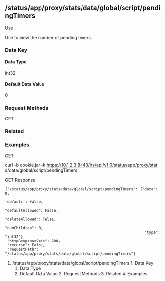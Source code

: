 ## /status/app/proxy/stats/data/global/script/pendingTimers

Use

Use to view the number of pending timers.

### Data Key

#### Data Type

int32

#### Default Data Value

0

### Request Methods

GET

### Related

### Examples

GET

curl -b cookie.jar -k https://10.1.2.3:8443/lrs/api/v1.0/status/app/proxy/stat
s/data/global/script/pendingTimers

GET Response

    
    {"/status/app/proxy/stats/data/global/script/pendingTimers": {"data": 0,
                                                                   "default": False,
                                                                   "defaultAllowed": False,
                                                                   "deleteAllowed": False,
                                                                   "numChildren": 0,
                                                                   "type": "int32"},
     "httpResponseCode": 200,
     "recurse": False,
     "requestPath": "/status/app/proxy/stats/data/global/script/pendingTimers"}
    

  1. /status/app/proxy/stats/data/global/script/pendingTimers
    1. Data Key
      1. Data Type
      2. Default Data Value
    2. Request Methods
    3. Related
    4. Examples

